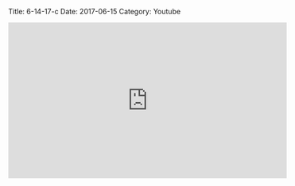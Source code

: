Title: 6-14-17-c
Date: 2017-06-15
Category: Youtube

<iframe width="560" height="315" src="https://www.youtube.com/embed/jm6j93rIqHk" title="YouTube video player" frameborder="0" allow="accelerometer; autoplay; clipboard-write; encrypted-media; gyroscope; picture-in-picture" allowfullscreen></iframe>

